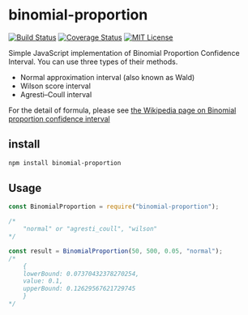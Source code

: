 # binomial-proportion

[![Build Status](https://travis-ci.org/egusahiroaki/binomial-proportion.svg?branch=master)](https://travis-ci.org/egusahiroaki/binomial-proportion) [![Coverage Status](https://coveralls.io/repos/github/egusahiroaki/binomial-proportion/badge.svg?branch=master)](https://coveralls.io/github/egusahiroaki/binomial-proportion?branch=master) [![MIT License](http://img.shields.io/badge/license-MIT-blue.svg?style=flat)](LICENSE)

Simple JavaScript implementation of Binomial Proportion Confidence Interval. You can use three types of their methods.

- Normal approximation interval (also known as Wald)
- Wilson score interval
- Agresti–Coull interval

For the detail of formula, please see [the Wikipedia page on Binomial proportion confidence interval](https://en.wikipedia.org/wiki/Binomial_proportion_confidence_interval)

## install

```sh
npm install binomial-proportion
```

## Usage

```javascript
const BinomialProportion = require("binomial-proportion");

/*
    "normal" or "agresti_coull", "wilson"
*/

const result = BinomialProportion(50, 500, 0.05, "normal");
/*
    {
    lowerBound: 0.07370432378270254,
    value: 0.1,
    upperBound: 0.12629567621729745
    }
*/
```
